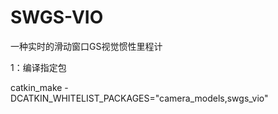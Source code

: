 # SWGS-VIO

一种实时的滑动窗口GS视觉惯性里程计


1：编译指定包

catkin_make -DCATKIN_WHITELIST_PACKAGES="camera_models,swgs_vio"
